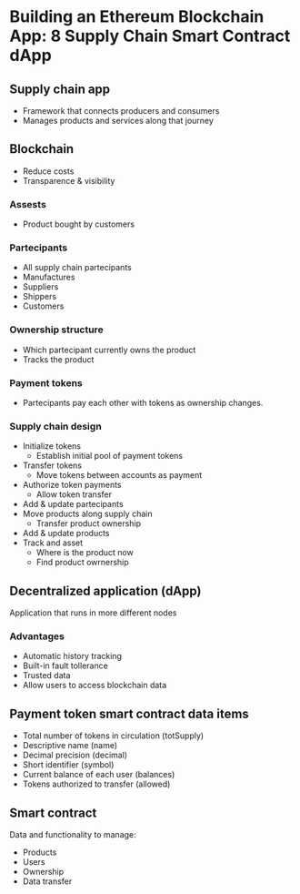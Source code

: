 # Building an Ethereum Blockchain App: 8 Supply Chain Smart Contract dApp

## Supply chain app

- Framework that connects producers and consumers
- Manages products and services along that journey

## Blockchain

- Reduce costs
- Transparence & visibility

### Assests

- Product bought by customers

### Partecipants

- All supply chain partecipants
- Manufactures
- Suppliers
- Shippers
- Customers

### Ownership structure

- Which partecipant currently owns the product
- Tracks the product
  
### Payment tokens

- Partecipants pay each other with tokens as ownership changes.

### Supply chain design

- Initialize tokens
  - Establish initial pool of payment tokens
- Transfer tokens
  - Move tokens between accounts as payment
- Authorize token payments
  - Allow token transfer
- Add & update partecipants
- Move products along supply chain
  - Transfer product ownership
- Add & update products
- Track and asset
  - Where is the product now
  - Find product owrnership

## Decentralized application (dApp)

Application that runs in more different nodes

### Advantages

- Automatic history tracking
- Built-in fault tollerance
- Trusted data
- Allow users to access blockchain data
  
## Payment token smart contract data items

- Total number of tokens in circulation (totSupply)
- Descriptive name (name)
- Decimal precision (decimal)
- Short identifier (symbol)
- Current balance of each user (balances)
- Tokens authorized to transfer (allowed)

## Smart contract

Data and functionality to manage:
- Products
- Users
- Ownership
- Data transfer